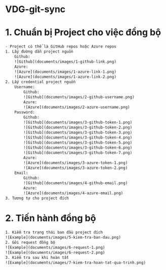 # VDG-git-sync

# 1. Chuẩn bị Project cho việc đồng bộ

    - Project có thể là GitHub repos hoặc Azure repos
    1. Lấy đường dẫn project nguồn
        Github:
        ![Github](documents/images/1-github-link.png)
        Azure:
        ![Azure](documents/images/1-azure-link-1.png)
        ![Azure](documents/images/1-azure-link-2.png)
    2. Lấy credential project nguồn
        Username:
            Github:
            ![Github](documents/images/2-github-username.png)
            Azure:
            ![Azure](documents/images/2-azure-username.png)
        Password:
            Github:
            ![Github](documents/images/3-github-token-1.png)
            ![Github](documents/images/3-github-token-2.png)
            ![Github](documents/images/3-github-token-3.png)
            ![Github](documents/images/3-github-token-4.png)
            ![Github](documents/images/3-github-token-5.png)
            ![Github](documents/images/3-github-token-6.png)
            ![Github](documents/images/3-github-token-7.png)
            Azure:
            ![Azure](documents/images/3-azure-token-1.png)
            ![Azure](documents/images/3-azure-token-2.png)
        Email:
            Github:
            ![Github](documents/images/4-github-email.png)
            Azure:
            ![Azure](documents/images/4-azure-email.png)
    3. Tương tự cho project đích

# 2. Tiến hành đồng bộ

    1. Kiểm tra trạng thái ban đầu project đích
    ![Example](documents/images/5-kiem-tra-ban-dau.png)
    2. Gởi request đồng bộ
    ![Example](documents/images/6-request-1.png)
    ![Example](documents/images/6-request-2.png)
    3. Kiểm tra sau khi hoàn tất
    ![Example](documents/images/7-kiem-tra-hoan-tat-qua-trinh.png)

